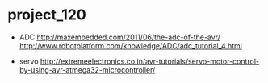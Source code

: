 # project_120

- ADC
http://maxembedded.com/2011/06/the-adc-of-the-avr/
http://www.robotplatform.com/knowledge/ADC/adc_tutorial_4.html

- servo
http://extremeelectronics.co.in/avr-tutorials/servo-motor-control-by-using-avr-atmega32-microcontroller/